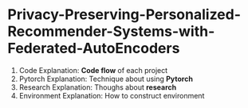 # Privacy-Preserving-Personalized-Recommender-Systems-with-Federated-AutoEncoders

1. Code Explanation: **Code flow** of each project
2. Pytorch Explanation: Technique about using **Pytorch**
3. Research Explanation: Thoughs about **research**
4. Environment Explanation: How to construct environment 